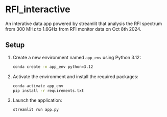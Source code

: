 # RFI_interactive
An interative data app powered by streamlit that analysis the RFI spectrum from
300 MHz to 1.6GHz from RFI monitor data on Oct 8th 2024.

## Setup

1. Create a new environment named `app_env` using Python 3.12:

   ```bash
   conda create -n app_env python=3.12
   ```
2. Activate the environment and install the required packages:

   ```bash
   conda activate app_env
   pip install -r requirements.txt
   ```
3. Launch the application:

   ```bash
   streamlit run app.py
   ```
